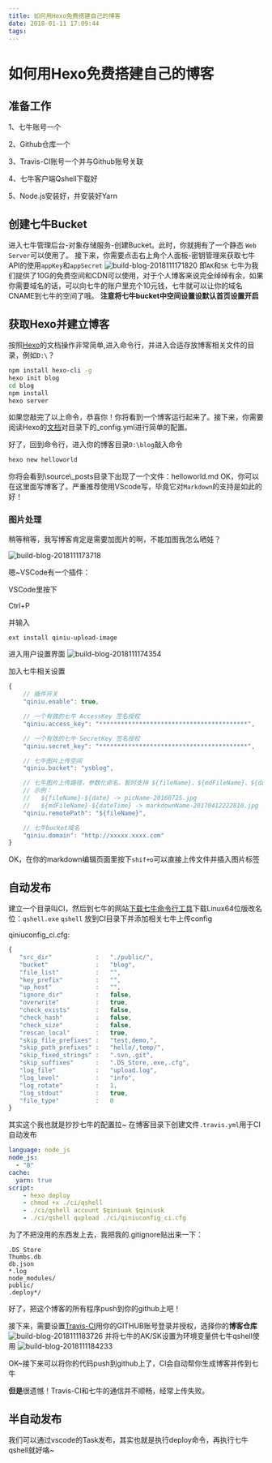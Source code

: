 ```yaml
---
title: 如何用Hexo免费搭建自己的博客
date: 2018-01-11 17:09:44
tags:
---
```

# 如何用Hexo免费搭建自己的博客

## 准备工作

1、七牛账号一个

2、Github仓库一个

3、Travis-CI账号一个并与Github账号关联

4、七牛客户端Qshell下载好

5、Node.js安装好，并安装好Yarn

## 创建七牛Bucket

进入七牛管理后台-对象存储服务-创建Bucket。此时，你就拥有了一个静态 `Web Server`可以使用了。
接下来，你需要点击右上角个人面板-密钥管理来获取七牛API的使用`appKey`和`appSecret`
![build-blog-2018111171820](http://blog.uliian.com/resources/build-blog-2018111171820.PNG)
即`AK`和`SK`
七牛为我们提供了10G的免费空间和CDN可以使用，对于个人博客来说完全绰绰有余，如果你需要域名的话，可以向七牛的账户里充个10元钱，七牛就可以让你的域名CNAME到七牛的空间了哦。
**注意将七牛bucket中空间设置设默认首页设置开启**

## 获取Hexo并建立博客

按照[Hexo](https://hexo.io/zh-cn/)的文档操作非常简单,进入命令行，并进入合适存放博客相关文件的目录，例如`D:\`？

``` bash
npm install hexo-cli -g
hexo init blog
cd blog
npm install
hexo server
```

如果您敲完了以上命令，恭喜你！你将看到一个博客运行起来了。接下来，你需要阅读Hexo的[文档](https://hexo.io/zh-cn/docs/)对目录下的_config.yml进行简单的配置。

好了，回到命令行，进入你的博客目录`D:\blog`敲入命令

``` bash
hexo new helloworld
```

你将会看到\source\\_posts目录下出现了一个文件：helloworld.md OK，你可以在这里面写博客了。严重推荐使用VScode写，毕竟它对`Markdown`的支持是如此的好！

### 图片处理

稍等稍等，我写博客肯定是需要加图片的啊，不能加图我怎么晒娃？

![build-blog-2018111173718](http://blog.uliian.com/resources/build-blog-2018111173718.png)

嗯~VSCode有一个插件：

VSCode里按下

Ctrl+P

并输入

```bash
ext install qiniu-upload-image
```

进入用户设置界面
![build-blog-2018111174354](http://blog.uliian.com/resources/build-blog-2018111174354.png)

加入七牛相关设置

```javascript
{
    // 插件开关
    "qiniu.enable": true,

    // 一个有效的七牛 AccessKey 签名授权
    "qiniu.access_key": "*****************************************",

    // 一个有效的七牛 SecretKey 签名授权
    "qiniu.secret_key": "*****************************************",

    // 七牛图片上传空间
    "qiniu.bucket": "ysblog",

    // 七牛图片上传路径，参数化命名，暂时支持 ${fileName}、${mdFileName}、${date}、${dateTime}
    // 示例：
    //   ${fileName}-${date} -> picName-20160725.jpg
    //   ${mdFileName}-${dateTime} -> markdownName-20170412222810.jpg
    "qiniu.remotePath": "${fileName}",

    // 七牛bucket域名
    "qiniu.domain": "http://xxxxx.xxxx.com"
}
```

OK，在你的markdown编辑页面里按下`shif+o`可以直接上传文件并插入图片标签

## 自动发布

建立一个目录叫CI，然后到七牛的网站[下载七牛命令行工具](https://developer.qiniu.com/kodo/tools/1302/qshell)下载Linux64位版改名位：`qshell.exe` `qshell` 放到CI目录下并添加相关七牛上传config

qiniuconfig_ci.cfg:

```javascript
{
   "src_dir"            :   "./public/",
   "bucket"             :   "blog",
   "file_list"          :   "",
   "key_prefix"         :   "",
   "up_host"            :   "",
   "ignore_dir"         :   false,
   "overwrite"          :   true,
   "check_exists"       :   false,
   "check_hash"         :   false,
   "check_size"         :   false,
   "rescan_local"       :   true,
   "skip_file_prefixes" :   "test,demo,",
   "skip_path_prefixes" :   "hello/,temp/",
   "skip_fixed_strings" :   ".svn,.git",
   "skip_suffixes"      :   ".DS_Store,.exe,.cfg",
   "log_file"           :   "upload.log",
   "log_level"          :   "info",
   "log_rotate"         :   1,
   "log_stdout"         :   true,
   "file_type"          :   0
}
```

其实这个我也就是抄抄七牛的配置拉~
在博客目录下创建文件`.travis.yml`用于CI自动发布

```yml
language: node_js
node_js:
  - "8"
cache:
  yarn: true
script:
    - hexo deploy
    - chmod +x ./ci/qshell
    - ./ci/qshell account $qiniuak $qiniusk
    - ./ci/qshell qupload ./ci/qiniuconfig_ci.cfg
```

为了不把没用的东西发上去，我把我的.gitignore贴出来一下：

```gitignore
.DS_Store
Thumbs.db
db.json
*.log
node_modules/
public/
.deploy*/
```

好了，把这个博客的所有程序push到你的github上吧！

接下来，需要设置[Travis-CI](https://travis-ci.org)用你的GITHUB账号登录并授权，选择你的**博客仓库**
![build-blog-2018111183726](http://blog.uliian.com/resources/build-blog-2018111183726.PNG)
并将七牛的AK/SK设置为环境变量供七牛qshell使用
![build-blog-2018111184233](http://blog.uliian.com/resources/build-blog-2018111184233.png)

OK~接下来可以将你的代码push到github上了，CI会自动帮你生成博客并传到七牛

**但是**很遗憾！Travis-CI和七牛的通信并不顺畅，经常上传失败。

## 半自动发布

我们可以通过vscode的Task发布，其实也就是执行deploy命令，再执行七牛qshell就好咯~